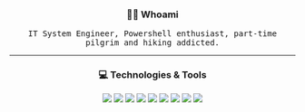 <h3 align="center"> 👨‍💻 Whoami</h3>
<p align="center">
  <samp>IT System Engineer, Powershell enthusiast, part-time pilgrim and hiking addicted.
  </samp>
</p>

----

<h3 align="center"> 💻 Technologies &amp; Tools</h3>
<p align="center">

<img src="https://img.shields.io/static/v1?logo=powershell&label=&message=Powershell&color=black&logoColor=white&style=flat-square" />
<img src="https://img.shields.io/static/v1?logo=visualstudiocode&label=&message=VS%20Code&color=black&style=flat-square" />
<img src="https://img.shields.io/static/v1?logo=git&label=&message=Git&color=black&logoColor=white&style=flat-square" />
<img src="https://img.shields.io/static/v1?logo=github&label=&message=Github&color=black&logoColor=white&style=flat-square" />
<img src="https://img.shields.io/static/v1?logo=microsoftazure&label=&message=Azure&color=black&logoColor=white&style=flat-square" />
<img src="https://img.shields.io/static/v1?logo=windows&label=&message=Windows&color=black&logoColor=white&style=flat-square" />
<img src="https://img.shields.io/static/v1?logo=windowsterminal&label=&message=Windows%20Terminal&color=black&logoColor=white&style=flat-square" />
<img src="https://img.shields.io/static/v1?logo=markdown&label=&message=Markdown&color=black&logoColor=white&style=flat-square" />
<img src="https://img.shields.io/static/v1?logo=synology&label=&message=Synology&color=black&logoColor=white&style=flat-square" />

</p>